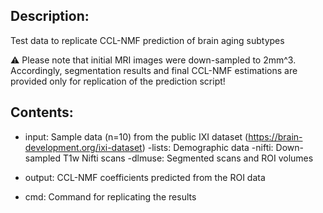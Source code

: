 Description:
------------
Test data to replicate CCL-NMF prediction of brain aging subtypes

:warning: Please note that initial MRI images were down-sampled to 2mm^3. Accordingly, segmentation results and final CCL-NMF estimations are provided only for replication of the prediction script!

Contents:
---------
- input: Sample data (n=10) from the public IXI dataset (https://brain-development.org/ixi-dataset)
  -lists: Demographic data 
  -nifti: Down-sampled T1w Nifti scans
  -dlmuse: Segmented scans and ROI volumes

- output: CCL-NMF coefficients predicted from the ROI data

- cmd: Command for replicating the results


